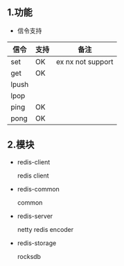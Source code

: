 ## 1.功能

* 信令支持

信令  | 支持 | 备注
-----|-----|-----
set  | OK  | ex nx not support
get  | OK  |
lpush |   |
lpop  |    |
ping | OK  |
pong | OK  |

## 2.模块

* redis-client
    
    redis client    

* redis-common
    
    common

* redis-server
    
    netty redis encoder
    
* redis-storage
    
    rocksdb 

